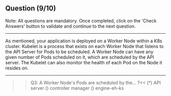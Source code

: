 ## Question (9/10)

Note: All questions are mandatory. Once completed, click on the 'Check Answers' button to validate and continue to the next question.

---

As mentioned, your application is deployed on a Worker Node within a K8s cluster. Kubelet is a process that exists on each Worker Node that listens to the API Server for Pods to be scheduled. A Worker Node can have any given number of Pods scheduled on it, which are scheduled by the API server. The Kubelet can also monitor the health of each Pod on the Node it resides on.

---

>>Q3: A Worker Node's Pods are scheduled by the... ?<< 
(*) API server
() controller manager
() engine-eh-ks
